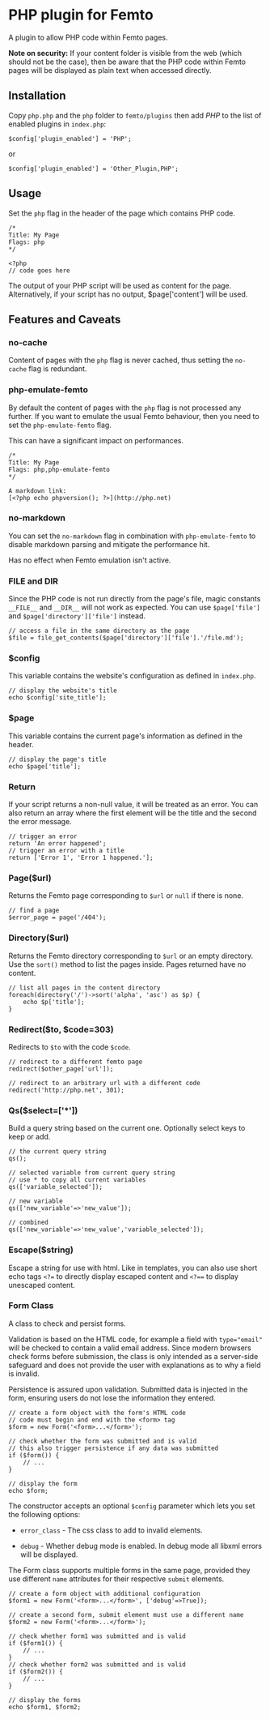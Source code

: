 PHP plugin for Femto
====================

A plugin to allow PHP code within Femto pages.

**Note on security:** If your content folder is visible from the web (which 
should not be the case), then be aware that the PHP code within Femto pages 
will be displayed as plain text when accessed directly.

Installation
------------
Copy `php.php` and the `php` folder to `femto/plugins` then add _PHP_ to the 
list of enabled plugins in `index.php`:

    $config['plugin_enabled'] = 'PHP';

or

    $config['plugin_enabled'] = 'Other_Plugin,PHP';


Usage
-----
Set the `php` flag in the header of the page which contains PHP code.

    /*
    Title: My Page
    Flags: php
    */

    <?php
    // code goes here

The output of your PHP script will be used as content for the page. 
Alternatively, if your script has no output, $page['content'] will be used.

Features and Caveats
--------------------
### no-cache
Content of pages with the `php` flag is never cached, thus setting the 
`no-cache` flag is redundant.

### php-emulate-femto
By default the content of pages with the `php` flag is not processed any
further. If you want to emulate the usual Femto behaviour, then you need to set
the `php-emulate-femto` flag.

This can have a significant impact on performances.

    /*
    Title: My Page
    Flags: php,php-emulate-femto
    */

    A markdown link:
    [<?php echo phpversion(); ?>](http://php.net)

### no-markdown
You can set the `no-markdown` flag in combination with `php-emulate-femto` to
disable markdown parsing and mitigate the performance hit.

Has no effect when Femto emulation isn't active.

### __FILE__ and __DIR__
Since the PHP code is not run directly from the page's file, magic constants
`__FILE__` and `__DIR__` will not work as expected. You can use `$page['file']`
and `$page['directory']['file']` instead.

    // access a file in the same directory as the page
    $file = file_get_contents($page['directory']['file'].'/file.md');

### $config
This variable contains the website's configuration as defined in `index.php`.

    // display the website's title
    echo $config['site_title'];

### $page
This variable contains the current page's information as defined in the header.

    // display the page's title
    echo $page['title'];

### Return
If your script returns a non-null value, it will be treated as an error. You can
also return an array where the first element will be the title and the second
the error message.

    // trigger an error
    return 'An error happened';
    // trigger an error with a title
    return ['Error 1', 'Error 1 happened.'];

### Page($url)
Returns the Femto page corresponding to `$url` or `null` if there is none.

    // find a page
    $error_page = page('/404');

### Directory($url)
Returns the Femto directory corresponding to `$url` or an empty directory. Use
the `sort()` method to list the pages inside. Pages returned have no content.

    // list all pages in the content directory
    foreach(directory('/')->sort('alpha', 'asc') as $p) {
        echo $p['title'];
    }

### Redirect($to, $code=303)
Redirects to `$to` with the code `$code`. 

    // redirect to a different femto page
    redirect($other_page['url']);

    // redirect to an arbitrary url with a different code
    redirect('http://php.net', 301);

### Qs($select=['*'])
Build a query string based on the current one. Optionally select keys to keep or
add.

    // the current query string
    qs();
 
    // selected variable from current query string
    // use * to copy all current variables
    qs(['variable_selected']);
 
    // new variable
    qs(['new_variable'=>'new_value']);
 
    // combined
    qs(['new_variable'=>'new_value','variable_selected']);

### Escape($string)
Escape a string for use with html. Like in templates, you can also use short
echo tags `<?=` to directly display escaped content and `<?==` to display
unescaped content.

### Form Class
A class to check and persist forms.

Validation is based on the HTML code, for example a field with `type="email"`
will be checked to contain a valid email address. Since modern browsers check 
forms before submission, the class is only intended as a server-side safeguard 
and does not provide the user with explanations as to why a field is invalid.

Persistence is assured upon validation. Submitted data is injected in the form,
ensuring users do not lose the information they entered.

    // create a form object with the form's HTML code
    // code must begin and end with the <form> tag
    $form = new Form('<form>...</form>');

    // check whether the form was submitted and is valid
    // this also trigger persistence if any data was submitted
    if ($form()) {
        // ...
    }

    // display the form
    echo $form;

The constructor accepts an optional `$config` parameter which lets you set the
following options:

* `error_class` - The css class to add to invalid elements.

* `debug` - Whether debug mode is enabled. In debug mode all libxml errors will
be displayed.

The Form class supports multiple forms in the same page, provided they use
different `name` attributes for their respective `submit` elements.

    // create a form object with additional configuration
    $form1 = new Form('<form>...</form>', ['debug'=>True]);

    // create a second form, submit element must use a different name
    $form2 = new Form('<form>...</form>');

    // check whether form1 was submitted and is valid
    if ($form1()) {
        // ...
    }
    // check whether form2 was submitted and is valid
    if ($form2()) {
        // ...
    }

    // display the forms
    echo $form1, $form2;
